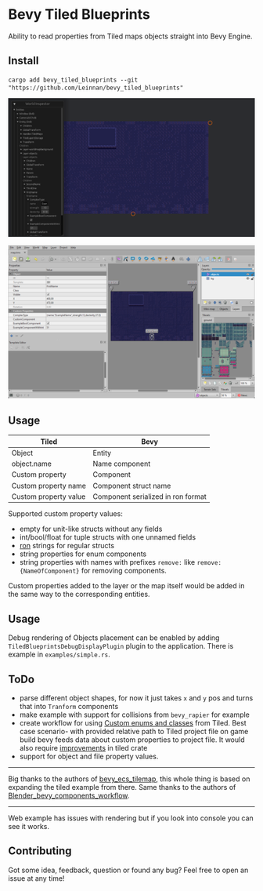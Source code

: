 # Bevy Tiled Blueprints

Ability to read properties from Tiled maps objects straight into Bevy Engine.

## Install


```
cargo add bevy_tiled_blueprints --git "https://github.com/Leinnan/bevy_tiled_blueprints"
```

![simple example](simple_example.png)

![Tiled example](simple_example_tiled.png)

## Usage

| Tiled | Bevy |
|-----|----|
| Object | Entity |
| object.name | Name component |
| Custom property | Component |
| Custom property name | Component struct name |
| Custom property value | Component serialized in ron format |

Supported custom property values:
- empty for unit-like structs without any fields
- int/bool/float for tuple structs with one unnamed fields
- [ron](https://github.com/ron-rs/ron) strings for regular structs
- string properties for enum components
- string properties with names with prefixes `remove:` like `remove:{NameOfComponent}` for removing components.

Custom properties added to the layer or the map itself would be added in the same way to the corresponding entities.

## Usage

Debug rendering of Objects placement can be enabled by adding `TiledBlueprintsDebugDisplayPlugin` plugin to the application.
There is example in `examples/simple.rs`. 

## ToDo

- parse different object shapes, for now it just takes `x` and `y` pos and turns that into `Tranform` components
- make example with support for collisions from `bevy_rapier` for example
- create workflow for using [Custom enums and classes](https://doc.mapeditor.org/en/stable/manual/custom-properties/#custom-classes) from Tiled. 
Best case scenario- with provided relative path to Tiled project file on game build bevy feeds data about custom properties to project file. It would also require [improvements](https://github.com/mapeditor/rs-tiled/issues/274) in tiled crate
- support for object and file property values.

---

Big thanks to the authors of [bevy_ecs_tilemap](https://github.com/StarArawn/bevy_ecs_tilemap), this whole thing is based on expanding the tiled example from there.
Same thanks to the authors of [Blender_bevy_components_workflow](https://github.com/kaosat-dev/Blender_bevy_components_workflow).

---

Web example has issues with rendering but if you look into console you can see it works.

## Contributing

Got some idea, feedback, question or found any bug? Feel free to open an issue at any time!
